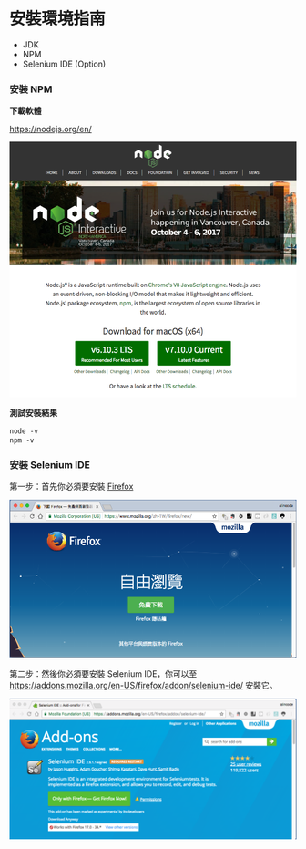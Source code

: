 # 安裝環境指南

* JDK
* NPM
* Selenium IDE (Option)

### 安裝 NPM

**下載軟體**

<https://nodejs.org/en/>

![](assets/node-website.png)

**測試安裝結果**

```
node -v
npm -v
```

### 安裝 Selenium IDE

第一步：首先你必須要安裝 [Firefox](https://www.mozilla.org/zh-TW/firefox/new/)

![](assets/firefox.png)

第二步：然後你必須要安裝 Selenium IDE，你可以至 <https://addons.mozilla.org/en-US/firefox/addon/selenium-ide/> 安裝它。

![](assets/selenium-ide.png)